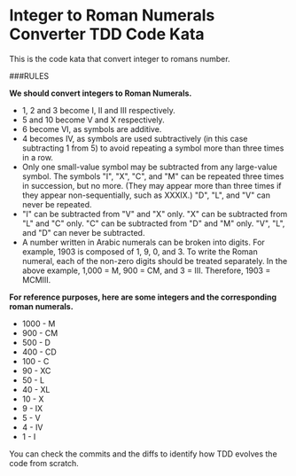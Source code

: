 # Integer to Roman Numerals Converter TDD Code Kata

This is the code kata that convert integer to romans number.

###RULES

**We should convert integers to Roman Numerals.**

* 1, 2 and 3 become I, II and III respectively.
* 5 and 10 become V and X respectively.
* 6 become VI, as symbols are additive.
* 4 becomes IV, as symbols are used subtractively (in this case subtracting 1 from 5) to avoid repeating a symbol more than three times in a row.
* Only one small-value symbol may be subtracted from any large-value symbol.
The symbols "I", "X", "C", and "M" can be repeated three times in succession, but no more. (They may appear more than three times if they appear non-sequentially, such as XXXIX.) "D", "L", and "V" can never be repeated.
* "I" can be subtracted from "V" and "X" only. "X" can be subtracted from "L" and "C" only. "C" can be subtracted from "D" and "M" only. "V", "L", and "D" can never be subtracted.
* A number written in Arabic numerals can be broken into digits. For example, 1903 is composed of 1, 9, 0, and 3. To write the Roman numeral, each of the non-zero digits should be treated separately. In the above example, 1,000 = M, 900 = CM, and 3 = III. Therefore, 1903 = MCMIII.

**For reference purposes, here are some integers and the corresponding roman numerals.**

- 1000 - M
- 900 - CM
- 500 - D
- 400 - CD
- 100 - C
- 90 - XC
- 50 - L
- 40 - XL
- 10 - X
- 9 - IX
- 5 - V
- 4 - IV
- 1 - I

You can check the commits and the diffs to identify how TDD evolves the code from scratch.
